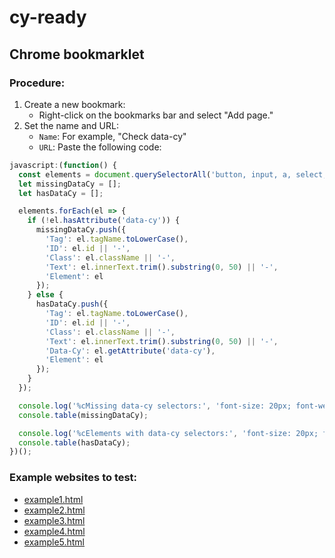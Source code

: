 # cy-ready

## Chrome bookmarklet

### Procedure:

1. Create a new bookmark:
    - Right-click on the bookmarks bar and select "Add page."
2. Set the name and URL:
    - `Name`: For example, "Check data-cy"
    - `URL`: Paste the following code:

```javascript
javascript:(function() {
  const elements = document.querySelectorAll('button, input, a, select, textarea, form');
  let missingDataCy = [];
  let hasDataCy = [];

  elements.forEach(el => {
    if (!el.hasAttribute('data-cy')) {
      missingDataCy.push({
        'Tag': el.tagName.toLowerCase(),
        'ID': el.id || '-',
        'Class': el.className || '-',
        'Text': el.innerText.trim().substring(0, 50) || '-',
        'Element': el
      });
    } else {
      hasDataCy.push({
        'Tag': el.tagName.toLowerCase(),
        'ID': el.id || '-',
        'Class': el.className || '-',
        'Text': el.innerText.trim().substring(0, 50) || '-',
        'Data-Cy': el.getAttribute('data-cy'),
        'Element': el
      });
    }
  });

  console.log('%cMissing data-cy selectors:', 'font-size: 20px; font-weight: bold; color: red;');
  console.table(missingDataCy);

  console.log('%cElements with data-cy selectors:', 'font-size: 20px; font-weight: bold; color: green;');
  console.table(hasDataCy);
})();
```

### Example websites to test:

- [example1.html](example1.html)
- [example2.html](example2.html)
- [example3.html](example3.html)
- [example4.html](example4.html)
- [example5.html](example5.html)

